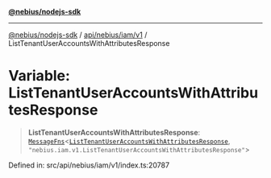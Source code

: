 [**@nebius/nodejs-sdk**](../../../../../README.md)

---

[@nebius/nodejs-sdk](../../../../../README.md) / [api/nebius/iam/v1](../README.md) / ListTenantUserAccountsWithAttributesResponse

# Variable: ListTenantUserAccountsWithAttributesResponse

> **ListTenantUserAccountsWithAttributesResponse**: [`MessageFns`](../../../../../runtime/protos/core/interfaces/MessageFns.md)\<[`ListTenantUserAccountsWithAttributesResponse`](../interfaces/ListTenantUserAccountsWithAttributesResponse.md), `"nebius.iam.v1.ListTenantUserAccountsWithAttributesResponse"`\>

Defined in: src/api/nebius/iam/v1/index.ts:20787
